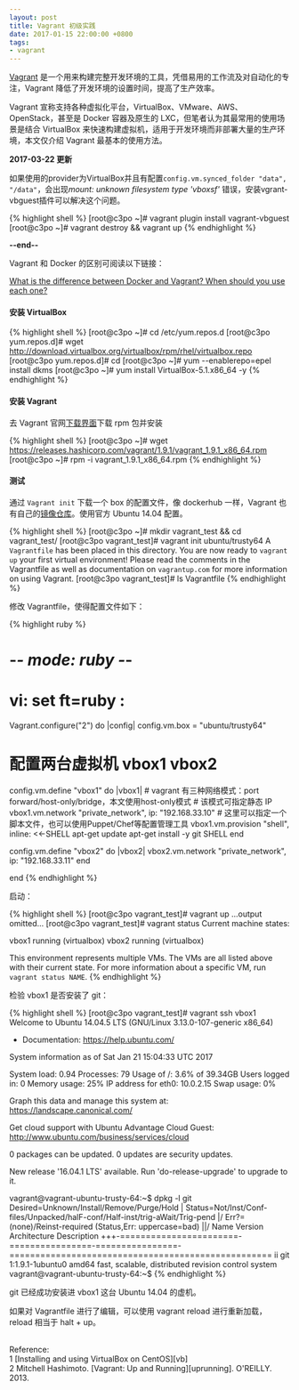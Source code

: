 ```yaml
---
layout: post
title: Vagrant 初级实践
date: 2017-01-15 22:00:00 +0800
tags:
- vagrant
---
```


[Vagrant][vagrant] 是一个用来构建完整开发环境的工具，凭借易用的工作流及对自动化的专注，Vagrant 降低了开发环境的设置时间，提高了生产效率。

Vagrant 宣称支持各种虚拟化平台，VirtualBox、VMware、AWS、OpenStack，甚至是 Docker 容器及原生的 LXC，但笔者认为其最常用的使用场景是结合 VirtualBox 来快速构建虚拟机，适用于开发环境而非部署大量的生产环境，本文仅介绍 Vagrant 最基本的使用方法。

**2017-03-22 更新**

如果使用的provider为VirtualBox并且有配置`config.vm.synced_folder "data", "/data"`，会出现*mount: unknown filesystem type 'vboxsf'* 错误，安装vgrant-vbguest插件可以解决这个问题。

{% highlight shell %}
[root@c3po ~]# vagrant plugin install vagrant-vbguest
[root@c3po ~]# vagrant destroy && vagrant up
{% endhighlight %}

**--end--**

Vagrant 和 Docker 的区别可阅读以下链接：

[What is the difference between Docker and Vagrant? When should you use each one?][diff]

<h4>安装 VirtualBox</h4>

{% highlight shell %}
[root@c3po ~]# cd /etc/yum.repos.d
[root@c3po yum.repos.d]# wget http://download.virtualbox.org/virtualbox/rpm/rhel/virtualbox.repo
[root@c3po yum.repos.d]# cd
[root@c3po ~]# yum --enablerepo=epel install dkms
[root@c3po ~]# yum install VirtualBox-5.1.x86_64 -y
{% endhighlight %}

<h4>安装 Vagrant</h4>

去 Vagrant 官网[下载界面][download]下载 rpm 包并安装

{% highlight shell %}
[root@c3po ~]# wget https://releases.hashicorp.com/vagrant/1.9.1/vagrant_1.9.1_x86_64.rpm
[root@c3po ~]# rpm -i vagrant_1.9.1_x86_64.rpm
{% endhighlight %}

<h4>测试</h4>

通过 `Vagrant init` 下载一个 box 的配置文件，像 dockerhub 一样，Vagrant 也有自己的[镜像仓库][boxes]。使用官方 Ubuntu 14.04 配置。

{% highlight shell %}
[root@c3po ~]# mkdir vagrant_test && cd vagrant_test/
[root@c3po vagrant_test]# vagrant init ubuntu/trusty64
A `Vagrantfile` has been placed in this directory. You are now
ready to `vagrant up` your first virtual environment! Please read
the comments in the Vagrantfile as well as documentation on
`vagrantup.com` for more information on using Vagrant.
[root@c3po vagrant_test]# ls
Vagrantfile
{% endhighlight %}

修改 Vagrantfile，使得配置文件如下：

{% highlight ruby %}
# -*- mode: ruby -*-
# vi: set ft=ruby :

Vagrant.configure("2") do |config|
  config.vm.box = "ubuntu/trusty64"

  # 配置两台虚拟机 vbox1 vbox2
  config.vm.define "vbox1" do |vbox1|
    # vagrant 有三种网络模式：port forward/host-only/bridge，本文使用host-only模式
    # 该模式可指定静态 IP
    vbox1.vm.network "private_network", ip: "192.168.33.10"
    # 这里可以指定一个脚本文件，也可以使用Puppet/Chef等配置管理工具
    vbox1.vm.provision "shell", inline: <<-SHELL
      apt-get update
      apt-get install -y git
    SHELL
  end

  config.vm.define "vbox2" do |vbox2|
    vbox2.vm.network "private_network", ip: "192.168.33.11"
  end

end
{% endhighlight %}

启动：

{% highlight shell %}
[root@c3po vagrant_test]# vagrant up
...output omitted...
[root@c3po vagrant_test]# vagrant status
Current machine states:

vbox1                     running (virtualbox)
vbox2                     running (virtualbox)

This environment represents multiple VMs. The VMs are all listed
above with their current state. For more information about a specific
VM, run `vagrant status NAME`.
{% endhighlight %}

检验 vbox1 是否安装了 git：

{% highlight shell %}
[root@c3po vagrant_test]# vagrant ssh vbox1
Welcome to Ubuntu 14.04.5 LTS (GNU/Linux 3.13.0-107-generic x86_64)

 * Documentation:  https://help.ubuntu.com/

  System information as of Sat Jan 21 15:04:33 UTC 2017

  System load:  0.94              Processes:           79
  Usage of /:   3.6% of 39.34GB   Users logged in:     0
  Memory usage: 25%               IP address for eth0: 10.0.2.15
  Swap usage:   0%

  Graph this data and manage this system at:
    https://landscape.canonical.com/

  Get cloud support with Ubuntu Advantage Cloud Guest:
    http://www.ubuntu.com/business/services/cloud

0 packages can be updated.
0 updates are security updates.

New release '16.04.1 LTS' available.
Run 'do-release-upgrade' to upgrade to it.


vagrant@vagrant-ubuntu-trusty-64:~$ dpkg -l git
Desired=Unknown/Install/Remove/Purge/Hold
| Status=Not/Inst/Conf-files/Unpacked/halF-conf/Half-inst/trig-aWait/Trig-pend
|/ Err?=(none)/Reinst-required (Status,Err: uppercase=bad)
||/ Name                    Version          Architecture     Description
+++-=======================-================-================-===================================================
ii  git                     1:1.9.1-1ubuntu0 amd64            fast, scalable, distributed revision control system
vagrant@vagrant-ubuntu-trusty-64:~$ 
{% endhighlight %}

git 已经成功安装进 vbox1 这台 Ubuntu 14.04 的虚机。

如果对 Vagrantfile 进行了编辑，可以使用 vagrant reload 进行重新加载，reload 相当于 halt + up。

<br>
<span class="post-meta">
Reference:
</span>
<br>
<span class="post-meta">
1 [Installing and using VirtualBox on CentOS][vb]<br>
2 Mitchell Hashimoto. [Vagrant: Up and Running][uprunning]. O'REILLY. 2013.
</span>

[vagrant]: https://github.com/mitchellh/vagrant
[vb]: https://wiki.centos.org/HowTos/Virtualization/VirtualBox
[uprunning]: https://www.amazon.com/gp/product/1449335837/
[download]: https://www.vagrantup.com/downloads.html
[boxes]: https://atlas.hashicorp.com/boxes/search
[diff]: https://www.quora.com/What-is-the-difference-between-Docker-and-Vagrant-When-should-you-use-each-one
